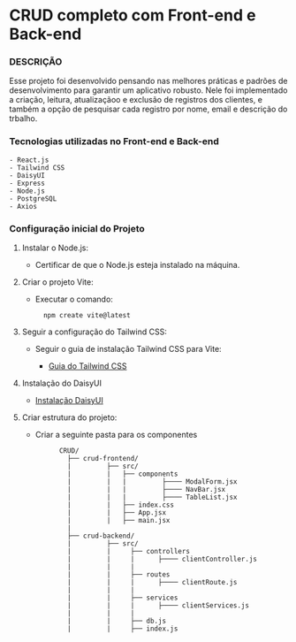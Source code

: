 # CRUD completo com Front-end e Back-end

### DESCRIÇÃO
Esse projeto foi desenvolvido pensando nas melhores práticas e padrões de desenvolvimento para garantir um aplicativo robusto. Nele foi implementado a criação, leitura, atualizaçãoo e exclusão de registros dos clientes, e também a opção de pesquisar cada registro por nome, email e descrição do trbalho.

### Tecnologias utilizadas no Front-end e Back-end

    - React.js
    - Tailwind CSS
    - DaisyUI
    - Express
    - Node.js
    - PostgreSQL
    - Axios



### Configuração inicial do Projeto

1. Instalar o Node.js:
    - Certificar de que o Node.js esteja instalado na máquina.

2. Criar o projeto Vite:
    - Executar o comando:

            npm create vite@latest

3. Seguir a configuração do Tailwind CSS:
    - Seguir o guia de instalação Tailwind CSS para Vite:
    
        - [Guia do Tailwind CSS](https://tailwindcss.com/docs/guides/vite)

4. Instalação do DaisyUI

    - [Instalação DaisyUI](https://daisyui.com/docs/install/)
    
6. Criar estrutura do projeto:
    - Criar a seguinte pasta para os componentes

                CRUD/
                  ├── crud-frontend/
                  |         ├── src/
                  |         |   ├── components
                  |         |   |         ├──── ModalForm.jsx
                  |         |   |         ├──── NavBar.jsx
                  |         |   |         ├──── TableList.jsx
                  |         |   ├── index.css
                  |         |   ├── App.jsx
                  |         |   ├── main.jsx
                  |
                  ├── crud-backend/
                  |         ├── src/
                  |         |     ├── controllers
                  |         |     |      ├──── clientController.js
                  |         |     |
                  |         |     ├── routes
                  |         |     |      ├──── clientRoute.js
                  |         |     |
                  |         |     ├── services
                  |         |     |      ├──── clientServices.js
                  |         |     |
                  |         |     ├── db.js
                  |         |     ├── index.js